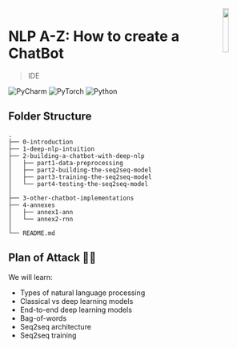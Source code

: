 <img src="https://cdn.svgporn.com/logos/pytorch.svg" align="right" width="15%"/>

# NLP A-Z: How to create a ChatBot

> IDE

![PyCharm](https://img.shields.io/badge/PyCharm-2019.3%20(Professional%20Edition)-brightgreen)
![PyTorch](https://img.shields.io/badge/PyTorch-1.3.1-red)
![Python](https://img.shields.io/badge/Python-3.7.5-blue)

## Folder Structure

    .
    ├── 0-introduction
    ├── 1-deep-nlp-intuition
    ├── 2-building-a-chatbot-with-deep-nlp
    │   ├── part1-data-preprocessing
    │   ├── part2-building-the-seq2seq-model
    │   ├── part3-training-the-seq2seq-model
    │   └── part4-testing-the-seq2seq-model
    │
    ├── 3-other-chatbot-implementations
    ├── 4-annexes
    │   ├── annex1-ann
    │   └── annex2-rnn
    │
    └── README.md

## Plan of Attack 🦾🤖

We will learn:

- Types of natural language processing
- Classical vs deep learning models
- End-to-end deep learning models
- Bag-of-words
- Seq2seq architecture
- Seq2seq training
